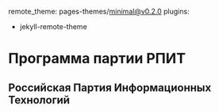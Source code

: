 remote_theme: pages-themes/minimal@v0.2.0
plugins:
- jekyll-remote-theme

# Программа партии РПИТ
## Российская Партия Информационных Технологий

